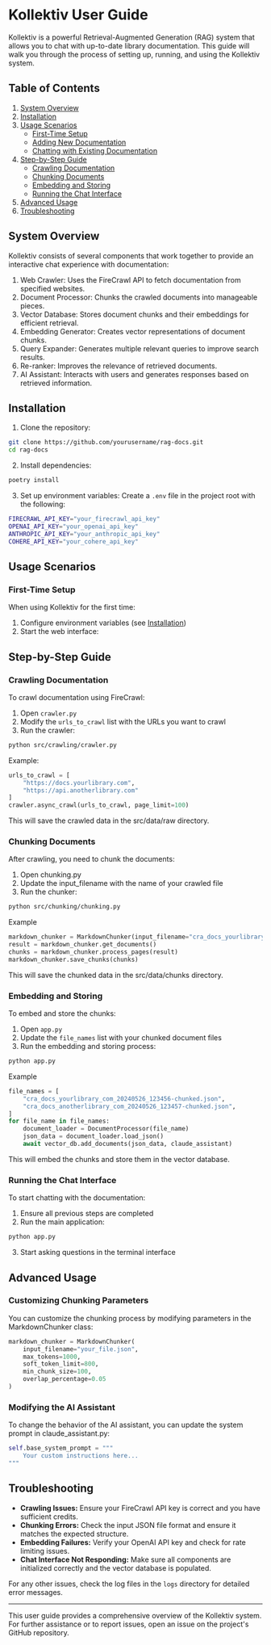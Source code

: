 # Kollektiv User Guide

Kollektiv is a powerful Retrieval-Augmented Generation (RAG) system that allows you to chat with up-to-date library
documentation. This guide will walk you through the process of setting up, running, and using the Kollektiv system.

## Table of Contents

1. [System Overview](#system-overview)
2. [Installation](#installation)
3. [Usage Scenarios](#usage-scenarios)
   - [First-Time Setup](#first-time-setup)
   - [Adding New Documentation](#adding-new-documentation)
   - [Chatting with Existing Documentation](#chatting-with-existing-documentation)
4. [Step-by-Step Guide](#step-by-step-guide)
   - [Crawling Documentation](#crawling-documentation)
   - [Chunking Documents](#chunking-documents)
   - [Embedding and Storing](#embedding-and-storing)
   - [Running the Chat Interface](#running-the-chat-interface)
5. [Advanced Usage](#advanced-usage)
6. [Troubleshooting](#troubleshooting)

## System Overview

Kollektiv consists of several components that work together to provide an interactive chat experience with
documentation:

1. Web Crawler: Uses the FireCrawl API to fetch documentation from specified websites.
2. Document Processor: Chunks the crawled documents into manageable pieces.
3. Vector Database: Stores document chunks and their embeddings for efficient retrieval.
4. Embedding Generator: Creates vector representations of document chunks.
5. Query Expander: Generates multiple relevant queries to improve search results.
6. Re-ranker: Improves the relevance of retrieved documents.
7. AI Assistant: Interacts with users and generates responses based on retrieved information.

## Installation

1. Clone the repository:
```bash
git clone https://github.com/yourusername/rag-docs.git
cd rag-docs
```
2. Install dependencies:
```bash
poetry install
```
3. Set up environment variables:
Create a `.env` file in the project root with the following:
```bash
FIRECRAWL_API_KEY="your_firecrawl_api_key"
OPENAI_API_KEY="your_openai_api_key"
ANTHROPIC_API_KEY="your_anthropic_api_key"
COHERE_API_KEY="your_cohere_api_key"
```

## Usage Scenarios

### First-Time Setup

When using Kollektiv for the first time:

1. Configure environment variables (see [Installation](#installation))
2. Start the web interface:

## Step-by-Step Guide

### Crawling Documentation

To crawl documentation using FireCrawl:

1. Open `crawler.py`
2. Modify the `urls_to_crawl` list with the URLs you want to crawl
3. Run the crawler:
```bash
python src/crawling/crawler.py
```

Example:

```python
urls_to_crawl = [
    "https://docs.yourlibrary.com",
    "https://api.anotherlibrary.com"
]
crawler.async_crawl(urls_to_crawl, page_limit=100)
```
This will save the crawled data in the src/data/raw directory.

### Chunking Documents

After crawling, you need to chunk the documents:

1. Open chunking.py
2. Update the input_filename with the name of your crawled file
3. Run the chunker:
```bash
python src/chunking/chunking.py
```
Example

```python
markdown_chunker = MarkdownChunker(input_filename="cra_docs_yourlibrary_com_20240526_123456.json")
result = markdown_chunker.get_documents()
chunks = markdown_chunker.process_pages(result)
markdown_chunker.save_chunks(chunks)
```

This will save the chunked data in the src/data/chunks directory.

### Embedding and Storing

To embed and store the chunks:

1. Open `app.py`
2. Update the `file_names` list with your chunked document files
3. Run the embedding and storing process:
```bash
python app.py
```
Example
```python
file_names = [
    "cra_docs_yourlibrary_com_20240526_123456-chunked.json",
    "cra_docs_anotherlibrary_com_20240526_123457-chunked.json",
]
for file_name in file_names:
    document_loader = DocumentProcessor(file_name)
    json_data = document_loader.load_json()
    await vector_db.add_documents(json_data, claude_assistant)
```
This will embed the chunks and store them in the vector database.

### Running the Chat Interface
To start chatting with the documentation:

1. Ensure all previous steps are completed
2. Run the main application:
```bash
python app.py
```
3. Start asking questions in the terminal interface

## Advanced Usage
### Customizing Chunking Parameters
You can customize the chunking process by modifying parameters in the MarkdownChunker class:
```python
markdown_chunker = MarkdownChunker(
    input_filename="your_file.json",
    max_tokens=1000,
    soft_token_limit=800,
    min_chunk_size=100,
    overlap_percentage=0.05
)
```
### Modifying the AI Assistant
To change the behavior of the AI assistant, you can update the system prompt in claude_assistant.py:
```python
self.base_system_prompt = """
    Your custom instructions here...
"""
```
## Troubleshooting

- **Crawling Issues:** Ensure your FireCrawl API key is correct and you have sufficient credits.
- **Chunking Errors:** Check the input JSON file format and ensure it matches the expected structure.
- **Embedding Failures:** Verify your OpenAI API key and check for rate limiting issues.
- **Chat Interface Not Responding:** Make sure all components are initialized correctly and the vector database is
  populated.

For any other issues, check the log files in the `logs` directory for detailed error messages.
***
This user guide provides a comprehensive overview of the Kollektiv system. For further assistance or to report issues,
open an issue on the project's GitHub repository.

